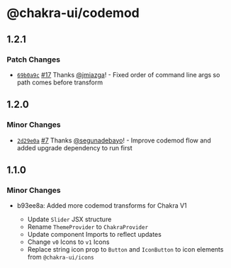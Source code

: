 # @chakra-ui/codemod

## 1.2.1

### Patch Changes

- [`69b0a9c`](https://github.com/chakra-ui/chakra-codemod/commit/69b0a9cc504cbb2b55f38553f56a363d9f7e0b44) [#17](https://github.com/chakra-ui/chakra-codemod/pull/17) Thanks [@jmiazga](https://github.com/jmiazga)! - Fixed order of command line args so path comes before transform

## 1.2.0

### Minor Changes

- [`2d29e0a`](https://github.com/chakra-ui/chakra-codemod/commit/2d29e0a20a3c806093e1be81afb56841a577d7a0) [#7](https://github.com/chakra-ui/chakra-codemod/pull/7) Thanks [@segunadebayo](https://github.com/segunadebayo)! - Improve codemod flow and added upgrade dependency to run first

## 1.1.0

### Minor Changes

- b93ee8a: Added more codemod transforms for Chakra V1

  - Update `Slider` JSX structure
  - Rename `ThemeProvider` to `ChakraProvider`
  - Update component Imports to reflect updates
  - Change `v0` Icons to `v1` Icons
  - Replace string icon prop to `Button` and `IconButton` to icon elements from `@chakra-ui/icons`
